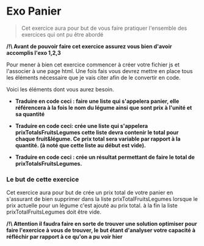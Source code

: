 # Exo Panier

> Cet exercice aura pour but de vous faire pratiquer l'ensemble des exercices qui ont pu être abordé

**/!\ Avant de pouvoir faire cet exercice assurez vous bien d'avoir accomplis l'exo 1,2,3**

Pour mener à bien cet exercice commencer à créer votre fichier js et l'associer à une page html. Une fois fais vous devrez mettre en place tous les éléments nécessaire que je vais citer afin de le convertir en code.

Voici les éléments dont vous aurez besoin.

- **Traduire en code ceci : faire une liste qui s'appelera panier, elle référencera à la fois le nom du légume ainsi que sont prix à l'unité et sa quantité**

- **Traduire en code ceci: crée une liste qui s'appelera prixTotalsFruitsLegumes cette liste devra contenir le total pour chaque fruit&légume. Ce prix total sera variable par rapport à la quantité. (à noté que cette liste au début est vide).**

- **Traduire en code ceci : crée un résultat permettant de faire le total de prixTotalsFruitsLegumes.**

### Le but de cette exercice 

Cet exercice aura pour but de crée un prix total de votre panier en s'assurant de bien supprimer dans la liste prixTotalFruitsLegumes lorsque le prix actuelle pour un légume c'est ajouté au prix total.
à la fin la liste prixTotalFruitsLegumes doit être vide.


**/!\ Attention il faudra faire en sorte de trouver une solution optimiser pour faire l'exercice à vous de trouver, le but étant d'analyser votre capacité à réfléchir par rapport à ce qu'on a pu voir hier**